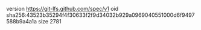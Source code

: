 version https://git-lfs.github.com/spec/v1
oid sha256:43523b35294f4f30633f2f9d34032b929a0969040551000d6f9497588b9a4a1a
size 2781
